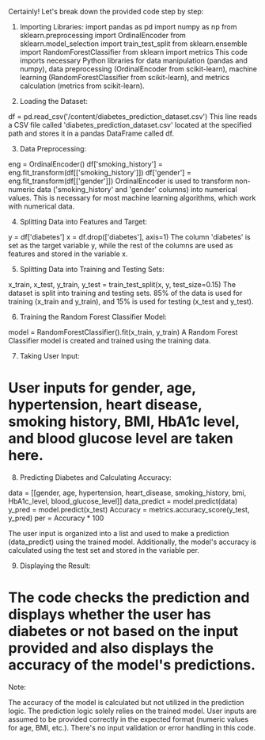 








Certainly! Let's break down the provided code step by step:

1. Importing Libraries:
import pandas as pd
import numpy as np
from sklearn.preprocessing import OrdinalEncoder
from sklearn.model_selection import train_test_split
from sklearn.ensemble import RandomForestClassifier
from sklearn import metrics
This code imports necessary Python libraries for data manipulation (pandas and numpy), data preprocessing (OrdinalEncoder from scikit-learn), machine learning (RandomForestClassifier from scikit-learn), and metrics calculation (metrics from scikit-learn).

2. Loading the Dataset:

df = pd.read_csv('/content/diabetes_prediction_dataset.csv')
This line reads a CSV file called 'diabetes_prediction_dataset.csv' located at the specified path and stores it in a pandas DataFrame called df.

3. Data Preprocessing:

eng = OrdinalEncoder()
df['smoking_history'] = eng.fit_transform(df[['smoking_history']])
df['gender'] = eng.fit_transform(df[['gender']])
OrdinalEncoder is used to transform non-numeric data ('smoking_history' and 'gender' columns) into numerical values. This is necessary for most machine learning algorithms, which work with numerical data.

4. Splitting Data into Features and Target:

y = df['diabetes']
x = df.drop(['diabetes'], axis=1)
The column 'diabetes' is set as the target variable y, while the rest of the columns are used as features and stored in the variable x.

5. Splitting Data into Training and Testing Sets:

x_train, x_test, y_train, y_test = train_test_split(x, y, test_size=0.15)
The dataset is split into training and testing sets. 85% of the data is used for training (x_train and y_train), and 15% is used for testing (x_test and y_test).

6. Training the Random Forest Classifier Model:

model = RandomForestClassifier().fit(x_train, y_train)
A Random Forest Classifier model is created and trained using the training data.

7. Taking User Input:

# User inputs for gender, age, hypertension, heart disease, smoking history, BMI, HbA1c level, and blood glucose level are taken here.

8. Predicting Diabetes and Calculating Accuracy:

data = [[gender, age, hypertension, heart_disease, smoking_history, bmi, HbA1c_level, blood_glucose_level]]
data_predict = model.predict(data)
y_pred = model.predict(x_test)
Accuracy = metrics.accuracy_score(y_test, y_pred)
per = Accuracy * 100


The user input is organized into a list and used to make a prediction (data_predict) using the trained model. Additionally, the model's accuracy is calculated using the test set and stored in the variable per.

9. Displaying the Result:

# The code checks the prediction and displays whether the user has diabetes or not based on the input provided and also displays the accuracy of the model's predictions.
Note:

The accuracy of the model is calculated but not utilized in the prediction logic. The prediction logic solely relies on the trained model.
User inputs are assumed to be provided correctly in the expected format (numeric values for age, BMI, etc.). There's no input validation or error handling in this code.
